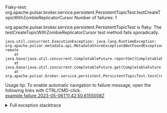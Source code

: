         
Flaky-test: org.apache.pulsar.broker.service.persistent.PersistentTopicTest.testCreateTopicWithZombieReplicatorCursor
Number of failures: 1

org.apache.pulsar.broker.service.persistent.PersistentTopicTest is flaky. The testCreateTopicWithZombieReplicatorCursor test method fails sporadically.

```
java.util.concurrent.ExecutionException: java.lang.RuntimeException: org.apache.pulsar.metadata.api.MetadataStoreException$NotFoundException: remote
	at java.base/java.util.concurrent.CompletableFuture.reportGet(CompletableFuture.java:395)
	at java.base/java.util.concurrent.CompletableFuture.get(CompletableFuture.java:2022)
	at org.apache.pulsar.broker.service.persistent.PersistentTopicTest.testCreateTopicWithZombieReplicatorCursor(PersistentTopicTest.java:457)
```

Usage tip: To enable automatic navigation to failure message, open the following links with CTRL/CMD-click.  
[example failure 2023-05-06T11:42:50.6155008Z](https://github.com/apache/pulsar/actions/runs/4901334907/jobs/8752546073#step:9:431)  


<details>
<summary>Full exception stacktrace</summary>
<code><pre>
java.util.concurrent.ExecutionException: java.lang.RuntimeException: org.apache.pulsar.metadata.api.MetadataStoreException$NotFoundException: remote
	at java.base/java.util.concurrent.CompletableFuture.reportGet(CompletableFuture.java:395)
	at java.base/java.util.concurrent.CompletableFuture.get(CompletableFuture.java:2022)
	at org.apache.pulsar.broker.service.persistent.PersistentTopicTest.testCreateTopicWithZombieReplicatorCursor(PersistentTopicTest.java:457)
	at java.base/jdk.internal.reflect.NativeMethodAccessorImpl.invoke0(Native Method)
	at java.base/jdk.internal.reflect.NativeMethodAccessorImpl.invoke(NativeMethodAccessorImpl.java:62)
	at java.base/jdk.internal.reflect.DelegatingMethodAccessorImpl.invoke(DelegatingMethodAccessorImpl.java:43)
	at java.base/java.lang.reflect.Method.invoke(Method.java:566)
	at org.testng.internal.MethodInvocationHelper.invokeMethod(MethodInvocationHelper.java:132)
	at org.testng.internal.InvokeMethodRunnable.runOne(InvokeMethodRunnable.java:45)
	at org.testng.internal.InvokeMethodRunnable.call(InvokeMethodRunnable.java:73)
	at org.testng.internal.InvokeMethodRunnable.call(InvokeMethodRunnable.java:11)
	at java.base/java.util.concurrent.FutureTask.run(FutureTask.java:264)
	at java.base/java.util.concurrent.ThreadPoolExecutor.runWorker(ThreadPoolExecutor.java:1128)
	at java.base/java.util.concurrent.ThreadPoolExecutor$Worker.run(ThreadPoolExecutor.java:628)
	at java.base/java.lang.Thread.run(Thread.java:829)
Caused by: java.lang.RuntimeException: org.apache.pulsar.metadata.api.MetadataStoreException$NotFoundException: remote
	at org.apache.pulsar.broker.service.BrokerService.lambda$getReplicationClient$48(BrokerService.java:1257)
	at org.apache.pulsar.common.util.collections.ConcurrentOpenHashMap$Section.put(ConcurrentOpenHashMap.java:404)
	at org.apache.pulsar.common.util.collections.ConcurrentOpenHashMap.computeIfAbsent(ConcurrentOpenHashMap.java:238)
	at org.apache.pulsar.broker.service.BrokerService.getReplicationClient(BrokerService.java:1197)
	at org.apache.pulsar.broker.service.persistent.PersistentTopic.lambda$addReplicationCluster$53(PersistentTopic.java:1562)
	at java.base/java.util.concurrent.CompletableFuture$UniApply.tryFire(CompletableFuture.java:642)
	at java.base/java.util.concurrent.CompletableFuture.postComplete(CompletableFuture.java:506)
	at java.base/java.util.concurrent.CompletableFuture.complete(CompletableFuture.java:2073)
	at org.apache.pulsar.metadata.impl.ZKMetadataStore.handleGetResult(ZKMetadataStore.java:238)
	at org.apache.pulsar.metadata.impl.ZKMetadataStore.lambda$batchOperation$7(ZKMetadataStore.java:188)
	at org.apache.zookeeper.MockZooKeeper.multi(MockZooKeeper.java:1006)
	at org.apache.pulsar.metadata.impl.ZKMetadataStore.batchOperation(ZKMetadataStore.java:159)
	at org.apache.pulsar.metadata.impl.batching.AbstractBatchedMetadataStore.flush(AbstractBatchedMetadataStore.java:92)
	at java.base/java.util.concurrent.Executors$RunnableAdapter.call(Executors.java:515)
	at java.base/java.util.concurrent.FutureTask.runAndReset(FutureTask.java:305)
	at java.base/java.util.concurrent.ScheduledThreadPoolExecutor$ScheduledFutureTask.run(ScheduledThreadPoolExecutor.java:305)
	at java.base/java.util.concurrent.ThreadPoolExecutor.runWorker(ThreadPoolExecutor.java:1128)
	at java.base/java.util.concurrent.ThreadPoolExecutor$Worker.run(ThreadPoolExecutor.java:628)
	at io.netty.util.concurrent.FastThreadLocalRunnable.run(FastThreadLocalRunnable.java:30)
	... 1 more
Caused by: org.apache.pulsar.metadata.api.MetadataStoreException$NotFoundException: remote
	at org.apache.pulsar.broker.service.BrokerService.lambda$getReplicationClient$47(BrokerService.java:1200)
	at java.base/java.util.Optional.orElseThrow(Optional.java:408)
	at org.apache.pulsar.broker.service.BrokerService.lambda$getReplicationClient$48(BrokerService.java:1200)
	... 19 more

</pre></code>
</details>

